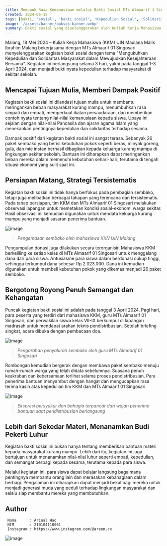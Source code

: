 ```yaml
---
title: Memupuk Rasa Kemanusiaan melalui Bakti Sosial MTs Almaarif 1 Singosari
created: 2024-05-18
tags: [bakti, 'sosial', 'bakti sosial', 'Kepedulian Sosial', 'Solidaritas Masyarakat', 'Bantuan Sembako', 'Peduli Sesama', 'Pendidikan Karakter', 'Kegiatan Sosial', 'Community Service', 'UIN Malang', 'Asistensi Mengajar', 'KKM', 'Kuliah Kerja Mahasiswa']
image: '/assets/banner/baksos-banner.webp'
summary: Bakti sosial yang diselenggarakan oleh Kuliah Kerja Mahasiswa (KKM) UIN Malang dan MTs Almaarif 01 Singosari bertujuan untuk membantu meringankan beban masyarakat kurang mampu, menumbuhkan rasa simpati dan empati, serta memperkuat solidaritas masyarakat dengan membagikan 26 paket sembako kepada keluarga prasejahtera di sekitar sekolah setelah melalui proses persiapan yang matang meliputi observasi lapangan, penggalangan dana dari siswa, pengadaan sembako, hingga pendistribusian langsung yang dilakukan dengan semangat kebersamaan dan diharapkan dapat menanamkan nilai-nilai luhur seperti kepedulian dan semangat berbagi kepada para siswa.
---
```


Malang, 18 Mei 2024 – Kuliah Kerja Mahasiswa (KKM) UIN Maulana Malik Ibrahim Malang bekerjasama dengan MTs Almaarif 01 Singosari menyelenggarakan kegiatan bakti sosial dengan tema "Mengukuhkan Kepedulian dan Solidaritas Masyarakat dalam Mewujudkan Kesejahteraan Bersama". Kegiatan ini berlangsung selama 3 hari, yakni pada tanggal 1-3 April 2024, dan menjadi bukti nyata kepedulian terhadap masyarakat di sekitar sekolah.

## Mencapai Tujuan Mulia, Memberi Dampak Positif

Kegiatan bakti sosial ini dilandasi tujuan mulia untuk membantu meringankan beban masyarakat kurang mampu, menumbuhkan rasa simpati dan empati, memperkuat ikatan persaudaraan, dan memberikan contoh nyata tentang nilai-nilai kemanusiaan kepada siswa. Upaya ini sejalan dengan nilai-nilai Pancasila dan ajaran agama Islam yang menekankan pentingnya kepedulian dan solidaritas terhadap sesama.

Dampak positif dari kegiatan bakti sosial ini sangat terasa. Sebanyak 26 paket sembako yang berisi kebutuhan pokok seperti beras, minyak goreng, gula, dan mie instan berhasil dibagikan kepada keluarga kurang mampu di lingkungan sekitar sekolah. Bantuan ini diharapkan dapat meringankan beban mereka dalam memenuhi kebutuhan sehari-hari, terutama di tengah situasi ekonomi yang sulit saat ini.

## Persiapan Matang, Strategi Tersistematis

Kegiatan bakti sosial ini tidak hanya berfokus pada pembagian sembako, tetapi juga melibatkan berbagai tahapan yang terencana dan tersistematis. Pada tahap persiapan, tim KKM dan MTs Almaarif 01 Singosari melakukan observasi lapangan untuk memetakan kondisi sosial-ekonomi warga sekitar. Hasil observasi ini kemudian digunakan untuk mendata keluarga kurang mampu yang menjadi sasaran penerima bantuan.

![image](/assets/pengemasan.webp)
> _Pengemasan sembako oleh mahasiswa KKN UIN Malang_

Pengumpulan donasi juga dilakukan secara terorganisir. Mahasiswa KKM berkeliling ke setiap kelas di MTs Almaarif 01 Singosari untuk menggalang dana dari para siswa. Antusiasme para siswa dalam berdonasi cukup tinggi, sehingga terkumpul dana sebesar Rp 2.023.000. Dana ini kemudian digunakan untuk membeli kebutuhan pokok yang dikemas menjadi 26 paket sembako.

## Bergotong Royong Penuh Semangat dan Kehangatan

Puncak kegiatan bakti sosial ini adalah pada tanggal 3 April 2024. Pagi hari, para peserta yang terdiri dari mahasiswa KKM, guru MTs Almaarif 01 Singosari, dan perwakilan siswa kelas VII-IX berkumpul di lapangan madrasah untuk mendapat arahan teknis pendistribusian. Setelah briefing singkat, acara dibuka dengan pembacaan doa.

![image](/assets/pengarahan.webp)
> _Pengarahan penyaluran sembako oleh guru MTs Almaarif 01 Singosari_

Rombongan kemudian bergerak dengan membawa paket sembako menuju rumah-rumah warga yang telah didata sebelumnya. Suasana penuh keakraban dan kebersamaan terlihat selama proses pendistribusian. Para penerima bantuan menyambut dengan hangat dan mengucapkan rasa terima kasih atas kepedulian tim KKM dan MTs Almaarif 01 Singosari.

![image](/assets/terimakasih.webp)
> _Ekspresi bersyukur dan bahagia terpancar dari wajah penerima bantuan saat pendistribusian berlangsung_

## Lebih dari Sekedar Materi, Menanamkan Budi Pekerti Luhur

Kegiatan bakti sosial ini bukan hanya tentang memberikan bantuan materi kepada masyarakat kurang mampu. Lebih dari itu, kegiatan ini juga bertujuan untuk menanamkan nilai-nilai luhur seperti empati, kepedulian, dan semangat berbagi kepada sesama, terutama kepada para siswa.

Melalui kegiatan ini, para siswa dapat belajar langsung bagaimana pentingnya membantu orang lain dan merasakan kebahagiaan dalam berbagi. Pengalaman ini diharapkan dapat menjadi bekal bagi mereka untuk menjadi generasi muda yang peduli terhadap lingkungan masyarakat dan selalu siap membantu mereka yang membutuhkan.

## Author   
   ```shell title="About Author"
    Nama      : Arinal Haq
    NIM       : 210104110061
    Instagram : https://www.instagram.com/@areen.cx
   ```
![image](/assets/arinal.webp)

